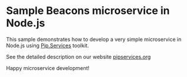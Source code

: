 # Sample Beacons microservice in Node.js

This sample demonstrates how to develop a very simple microservice in Node.js using [Pip.Services](http://github.com/pip-services/pip-services) toolkit.

See the detailed description on our website [pipservices.org](http://pipservices.org)

Happy microservice development!